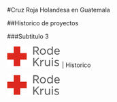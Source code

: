 #Cruz Roja Holandesa en Guatemala

##Historico de proyectos

###Subtitulo 3

![Rode Kruis](images/rodekruis-125x50.png) | Historico

![](images/rodekruis-125x50.png)
